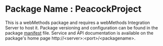 # Package Name : PeacockProject
This is a webMethods package and requires a webMethods Integration Server to host it. Package versioning and configuration can be found in the package [manifest](./PeacockProject/manifest.v3) file. Service and API documentation is available on the package's home page http://&lt;server&gt;:&lt;port&gt;/&lt;packagename>.